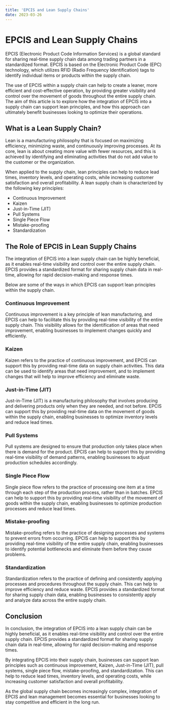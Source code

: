 ```yaml
---
title: 'EPCIS and Lean Supply Chains'
date: 2023-03-26
---
```


# EPCIS and Lean Supply Chains

EPCIS (Electronic Product Code Information Services) is a global standard for sharing real-time supply chain data among trading partners in a standardized format. EPCIS is based on the Electronic Product Code (EPC) technology, which utilizes RFID (Radio Frequency Identification) tags to identify individual items or products within the supply chain.

The use of EPCIS within a supply chain can help to create a leaner, more efficient and cost-effective operation, by providing greater visibility and control over the movement of goods throughout the entire supply chain. The aim of this article is to explore how the integration of EPCIS into a supply chain can support lean principles, and how this approach can ultimately benefit businesses looking to optimize their operations.

## What is a Lean Supply Chain?

Lean is a manufacturing philosophy that is focused on maximizing efficiency, minimizing waste, and continuously improving processes. At its core, lean is about creating more value with fewer resources, and this is achieved by identifying and eliminating activities that do not add value to the customer or the organization.

When applied to the supply chain, lean principles can help to reduce lead times, inventory levels, and operating costs, while increasing customer satisfaction and overall profitability. A lean supply chain is characterized by the following key principles:

- Continuous Improvement
- Kaizen
- Just-in-Time (JIT)
- Pull Systems
- Single Piece Flow
- Mistake-proofing
- Standardization

## The Role of EPCIS in Lean Supply Chains

The integration of EPCIS into a lean supply chain can be highly beneficial, as it enables real-time visibility and control over the entire supply chain. EPCIS provides a standardized format for sharing supply chain data in real-time, allowing for rapid decision-making and response times.

Below are some of the ways in which EPCIS can support lean principles within the supply chain.

### Continuous Improvement

Continuous improvement is a key principle of lean manufacturing, and EPCIS can help to facilitate this by providing real-time visibility of the entire supply chain. This visibility allows for the identification of areas that need improvement, enabling businesses to implement changes quickly and efficiently.

### Kaizen

Kaizen refers to the practice of continuous improvement, and EPCIS can support this by providing real-time data on supply chain activities. This data can be used to identify areas that need improvement, and to implement changes that will help to improve efficiency and eliminate waste.

### Just-in-Time (JIT)

Just-in-Time (JIT) is a manufacturing philosophy that involves producing and delivering products only when they are needed, and not before. EPCIS can support this by providing real-time data on the movement of goods within the supply chain, enabling businesses to optimize inventory levels and reduce lead times.

### Pull Systems

Pull systems are designed to ensure that production only takes place when there is demand for the product. EPCIS can help to support this by providing real-time visibility of demand patterns, enabling businesses to adjust production schedules accordingly.

### Single Piece Flow

Single piece flow refers to the practice of processing one item at a time through each step of the production process, rather than in batches. EPCIS can help to support this by providing real-time visibility of the movement of goods within the supply chain, enabling businesses to optimize production processes and reduce lead times.

### Mistake-proofing

Mistake-proofing refers to the practice of designing processes and systems to prevent errors from occurring. EPCIS can help to support this by providing real-time visibility of the entire supply chain, enabling businesses to identify potential bottlenecks and eliminate them before they cause problems.

### Standardization

Standardization refers to the practice of defining and consistently applying processes and procedures throughout the supply chain. This can help to improve efficiency and reduce waste. EPCIS provides a standardized format for sharing supply chain data, enabling businesses to consistently apply and analyze data across the entire supply chain.

## Conclusion

In conclusion, the integration of EPCIS into a lean supply chain can be highly beneficial, as it enables real-time visibility and control over the entire supply chain. EPCIS provides a standardized format for sharing supply chain data in real-time, allowing for rapid decision-making and response times.

By integrating EPCIS into their supply chain, businesses can support lean principles such as continuous improvement, Kaizen, Just-in-Time (JIT), pull systems, single piece flow, mistake-proofing, and standardization. This can help to reduce lead times, inventory levels, and operating costs, while increasing customer satisfaction and overall profitability.

As the global supply chain becomes increasingly complex, integration of EPCIS and lean management becomes essential for businesses looking to stay competitive and efficient in the long run.
